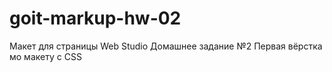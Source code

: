 # goit-markup-hw-02

Макет для страницы Web Studio Домашнее задание №2 Первая вёрстка мо макету c CSS
